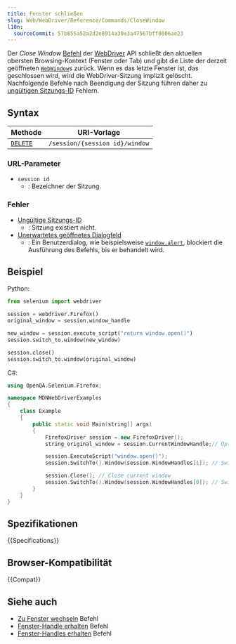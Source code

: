 ```yaml
---
title: Fenster schließen
slug: Web/WebDriver/Reference/Commands/CloseWindow
l10n:
  sourceCommit: 57b855a52a2d2e8914a30e3a47567bff0806ae23
---
```


Der _Close Window_ [Befehl](/de/docs/Web/WebDriver/Command) der [WebDriver](/de/docs/Web/WebDriver) API schließt den aktuellen obersten Browsing-Kontext (Fenster oder Tab) und gibt die Liste der derzeit geöffneten [`WebWindow`](/de/docs/Web/WebDriver/WebWindow)s zurück. Wenn es das letzte Fenster ist, das geschlossen wird, wird die WebDriver-Sitzung implizit gelöscht. Nachfolgende Befehle nach Beendigung der Sitzung führen daher zu [ungültigen Sitzungs-ID](/de/docs/Web/WebDriver/Reference/Errors/InvalidSessionID) Fehlern.

## Syntax

| Methode                                      | URI-Vorlage                    |
| -------------------------------------------- | ------------------------------ |
| [`DELETE`](/de/docs/Web/HTTP/Methods/DELETE) | `/session/{session id}/window` |

### URL-Parameter

- `session id`
  - : Bezeichner der Sitzung.

### Fehler

- [Ungültige Sitzungs-ID](/de/docs/Web/WebDriver/Reference/Errors/InvalidSessionID)
  - : Sitzung existiert nicht.
- [Unerwartetes geöffnetes Dialogfeld](/de/docs/Web/WebDriver/Errors/UnexpectedAlertOpen)
  - : Ein Benutzerdialog, wie beispielsweise [`window.alert`](/de/docs/Web/API/Window/alert), blockiert die Ausführung des Befehls, bis er behandelt wird.

## Beispiel

Python:

```python
from selenium import webdriver

session = webdriver.Firefox()
original_window = session.window_handle

new_window = session.execute_script("return window.open()")
session.switch_to.window(new_window)

session.close()
session.switch_to.window(original_window)
```

C#:

```cpp
using OpenQA.Selenium.Firefox;

namespace MDNWebDriverExamples
{
    class Example
    {
        public static void Main(string[] args)
        {
            FirefoxDriver session = new FirefoxDriver();
            string original_window = session.CurrentWindowHandle;// Optional if you want to store the handle in a variable

            session.ExecuteScript("window.open()");
            session.SwitchTo().Window(session.WindowHandles[1]); // Switch to the second window

            session.Close(); // Close current window
            session.SwitchTo().Window(session.WindowHandles[0]); // Switch back to the first window
        }
    }
}
```

## Spezifikationen

{{Specifications}}

## Browser-Kompatibilität

{{Compat}}

## Siehe auch

- [Zu Fenster wechseln](/de/docs/Web/WebDriver/Commands/SwitchToWindow) Befehl
- [Fenster-Handle erhalten](/de/docs/Web/WebDriver/Commands/GetWindowHandle) Befehl
- [Fenster-Handles erhalten](/de/docs/Web/WebDriver/Reference/Commands/GetWindowHandles) Befehl
